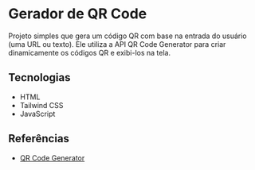 # Gerador de QR Code

Projeto simples que gera um código QR com base na entrada do usuário (uma URL ou texto). Ele utiliza a API QR Code Generator para criar dinamicamente os códigos QR e exibi-los na tela.

## Tecnologias

- HTML
- Tailwind CSS
- JavaScript

## Referências

 - [QR Code Generator](https://goqr.me/api/)
